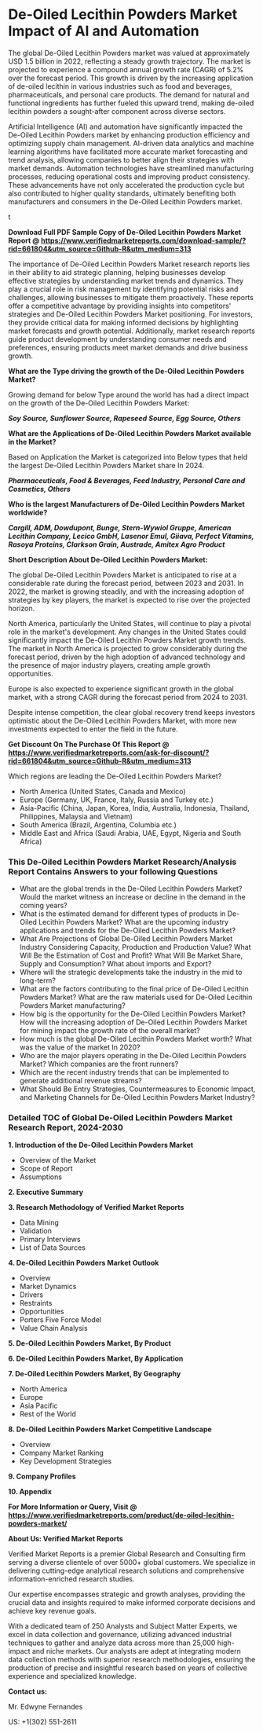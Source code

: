 <meta name="title" content="Global De-Oiled Lecithin Powders Market Impact of AI and Automation"><meta name="description" content="The global De-Oiled Lecithin Powders market was valued at approximately USD 1.5 billion in 2022, reflecting a steady growth trajectory. The market is projected to expe"><meta name="title" content="De-Oiled Lecithin Powders Market Size, Share, Scope, Trends, Growth, Opportunities, Analysis, Forecast"><h1>De-Oiled Lecithin Powders Market Impact of AI and Automation</h1><p>The global De-Oiled Lecithin Powders market was valued at approximately USD 1.5 billion in 2022, reflecting a steady growth trajectory. The market is projected to experience a compound annual growth rate (CAGR) of 5.2% over the forecast period. This growth is driven by the increasing application of de-oiled lecithin in various industries such as food and beverages, pharmaceuticals, and personal care products. The demand for natural and functional ingredients has further fueled this upward trend, making de-oiled lecithin powders a sought-after component across diverse sectors.</p><p>Artificial Intelligence (AI) and automation have significantly impacted the De-Oiled Lecithin Powders market by enhancing production efficiency and optimizing supply chain management. AI-driven data analytics and machine learning algorithms have facilitated more accurate market forecasting and trend analysis, allowing companies to better align their strategies with market demands. Automation technologies have streamlined manufacturing processes, reducing operational costs and improving product consistency. These advancements have not only accelerated the production cycle but also contributed to higher quality standards, ultimately benefiting both manufacturers and consumers in the De-Oiled Lecithin Powders market.</p>t</p><p id="" class=""><strong>Download Full PDF Sample Copy of De-Oiled Lecithin Powders Market Report @ <a href="https://www.verifiedmarketreports.com/download-sample/?rid=661804&utm_source=Github-R&utm_medium=313" target="_blank">https://www.verifiedmarketreports.com/download-sample/?rid=661804&utm_source=Github-R&utm_medium=313</a></strong></p><p>The importance of&nbsp;De-Oiled Lecithin Powders Market research reports lies in their ability to aid strategic planning, helping businesses develop effective strategies by understanding market trends and dynamics. They play a crucial role in risk management by identifying potential risks and challenges, allowing businesses to mitigate them proactively. These reports offer a competitive advantage by providing insights into competitors' strategies and De-Oiled Lecithin Powders Market positioning. For investors, they provide critical data for making informed decisions by highlighting market forecasts and growth potential. Additionally, market research reports guide product development by understanding consumer needs and preferences, ensuring products meet market demands and drive business growth.</p><p><strong>What are the&nbsp;Type driving the growth of the De-Oiled Lecithin Powders Market?</strong></p><p id="" class="">Growing demand for below Type around the world has had a direct impact on the growth of the De-Oiled Lecithin Powders Market:</p><em><strong>Soy Source, Sunflower Source, Rapeseed Source, Egg Source, Others</strong></em></p><strong>What are the&nbsp;Applications&nbsp;of De-Oiled Lecithin Powders Market available in the Market?</strong></p><p id="" class="">Based on Application the Market is categorized into Below types that held the largest De-Oiled Lecithin Powders Market share In 2024.</p><em><strong>Pharmaceuticals, Food & Beverages, Feed Industry, Personal Care and Cosmetics, Others</strong></em></p><strong>Who is the largest Manufacturers of De-Oiled Lecithin Powders Market worldwide?</strong></p><p><em><strong>Cargill, ADM, Dowdupont, Bunge, Stern-Wywiol Gruppe, American Lecithin Company, Lecico GmbH, Lasenor Emul, Giiava, Perfect Vitamins, Rasoya Proteins, Clarkson Grain, Austrade, Amitex Agro Product</strong></em></p><p id="" class=""><strong>Short Description About De-Oiled Lecithin Powders Market:</strong></p><p>The global De-Oiled Lecithin Powders Market is anticipated to rise at a considerable rate during the forecast period, between 2023 and 2031. In 2022, the market is growing steadily, and with the increasing adoption of strategies by key players, the market is expected to rise over the projected horizon.</p><p>North America, particularly the United States, will continue to play a pivotal role in the market's development. Any changes in the United States could significantly impact the De-Oiled Lecithin Powders Market growth trends. The market in North America is projected to grow considerably during the forecast period, driven by the high adoption of advanced technology and the presence of major industry players, creating ample growth opportunities.</p><p>Europe is also expected to experience significant growth in the global market, with a strong CAGR during the forecast period from 2024 to 2031.</p><p>Despite intense competition, the clear global recovery trend keeps investors optimistic about the De-Oiled Lecithin Powders Market, with more new investments expected to enter the field in the future.</p><p id="" class=""><strong>Get Discount On The Purchase Of This Report @ <a href="https://www.verifiedmarketreports.com/ask-for-discount/?rid=661804&utm_source=Github-R&utm_medium=313" target="_blank">https://www.verifiedmarketreports.com/ask-for-discount/?rid=661804&utm_source=Github-R&utm_medium=313</a></strong></p>Which regions are leading the De-Oiled Lecithin Powders Market?</p><ul><li>North America (United States, Canada and Mexico)</li><li>Europe (Germany, UK, France, Italy, Russia and Turkey etc.)</li><li>Asia-Pacific (China, Japan, Korea, India, Australia, Indonesia, Thailand, Philippines, Malaysia and Vietnam)</li><li>South America (Brazil, Argentina, Columbia etc.)</li><li>Middle East and Africa (Saudi Arabia, UAE, Egypt, Nigeria and South Africa)</li></ul><h3 id="" class="">This De-Oiled Lecithin Powders Market Research/Analysis Report Contains Answers to your following Questions</h3><ul><li>What are the global trends in the De-Oiled Lecithin Powders Market? Would the market witness an increase or decline in the demand in the coming years?</li><li>What is the estimated demand for different types of products in De-Oiled Lecithin Powders Market? What are the upcoming industry applications and trends for the De-Oiled Lecithin Powders Market?</li><li>What Are Projections of Global De-Oiled Lecithin Powders Market Industry Considering Capacity, Production and Production Value? What Will Be the Estimation of Cost and Profit? What Will Be Market Share, Supply and Consumption? What about imports and Export?</li><li>Where will the strategic developments take the industry in the mid to long-term?</li><li>What are the factors contributing to the final price of De-Oiled Lecithin Powders Market? What are the raw materials used for De-Oiled Lecithin Powders Market manufacturing?</li><li>How big is the opportunity for the De-Oiled Lecithin Powders Market? How will the increasing adoption of De-Oiled Lecithin Powders Market for mining impact the growth rate of the overall market?</li><li>How much is the global De-Oiled Lecithin Powders Market worth? What was the value of the market In 2020?</li><li>Who are the major players operating in the De-Oiled Lecithin Powders Market? Which companies are the front runners?</li><li>Which are the recent industry trends that can be implemented to generate additional revenue streams?</li><li>What Should Be Entry Strategies, Countermeasures to Economic Impact, and Marketing Channels for De-Oiled Lecithin Powders Market Industry?</li></ul><h3 id="" class="">Detailed TOC of Global De-Oiled Lecithin Powders Market Research Report, 2024-2030</h3><p id="" class=""><strong>1. Introduction of the De-Oiled Lecithin Powders Market</strong></p><ul><li>Overview of the Market</li><li>Scope of Report</li><li>Assumptions</li></ul><p id="" class=""><strong>2. Executive Summary</strong></p><p id="" class=""><strong>3. Research Methodology of Verified Market Reports</strong></p><ul><li>Data Mining</li><li>Validation</li><li>Primary Interviews</li><li>List of Data Sources</li></ul><p id="" class=""><strong>4. De-Oiled Lecithin Powders Market Outlook</strong></p><ul><li>Overview</li><li>Market Dynamics</li><li>Drivers</li><li>Restraints</li><li>Opportunities</li><li>Porters Five Force Model</li><li>Value Chain Analysis</li></ul><p id="" class=""><strong>5. De-Oiled Lecithin Powders Market, By Product</strong></p><p id="" class=""><strong>6. De-Oiled Lecithin Powders Market, By Application</strong></p><p id="" class=""><strong>7. De-Oiled Lecithin Powders Market, By Geography</strong></p><ul><li>North America</li><li>Europe</li><li>Asia Pacific</li><li>Rest of the World</li></ul><p id="" class=""><strong>8. De-Oiled Lecithin Powders Market Competitive Landscape</strong></p><ul><li>Overview</li><li>Company Market Ranking</li><li>Key Development Strategies</li></ul><p id="" class=""><strong>9. Company Profiles</strong></p><p id="" class=""><strong>10. Appendix</strong></p><p id="" class=""><strong>For More Information or Query, Visit @ <a href="https://www.verifiedmarketreports.com/product/de-oiled-lecithin-powders-market/" target="_blank">https://www.verifiedmarketreports.com/product/de-oiled-lecithin-powders-market/</a></strong></p><p id="" class=""><strong>About Us: Verified Market Reports</strong></p><p id="" class="">Verified Market Reports is a premier Global Research and Consulting firm serving a diverse clientele of over 5000+ global customers. We specialize in delivering cutting-edge analytical research solutions and comprehensive information-enriched research studies.</p><p id="" class="">Our expertise encompasses strategic and growth analyses, providing the crucial data and insights required to make informed corporate decisions and achieve key revenue goals.</p><p id="" class="">With a dedicated team of 250 Analysts and Subject Matter Experts, we excel in data collection and governance, utilizing advanced industrial techniques to gather and analyze data across more than 25,000 high-impact and niche markets. Our analysts are adept at integrating modern data collection methods with superior research methodologies, ensuring the production of precise and insightful research based on years of collective experience and specialized knowledge.</p><p id="" class=""><strong>Contact us:</strong></p><p id="" class="">Mr. Edwyne Fernandes</p><p id="" class="">US: +1(302) 551-2611</p>